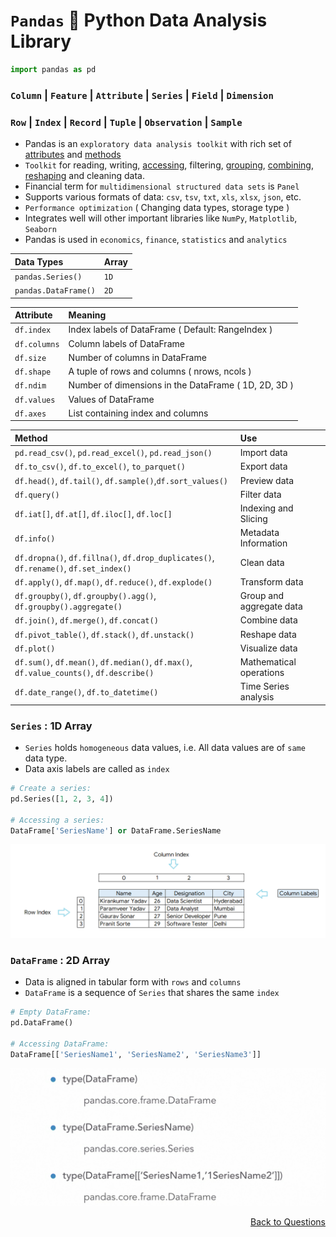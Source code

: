 # `Pandas` 🐼 Python Data Analysis Library 

```python
import pandas as pd
```
### `Column` | `Feature` | `Attribute` | `Series` | `Field` | `Dimension`        

### `Row` | `Index` | `Record` | `Tuple` | `Observation` | `Sample`

- Pandas is an `exploratory data analysis toolkit` with rich set of [attributes](https://github.com/KIRANKUMAR7296/Pandas/blob/main/Attribute.md) and [methods](https://github.com/KIRANKUMAR7296/Pandas/blob/main/Method.md)
- `Toolkit` for reading, writing, [accessing](https://github.com/KIRANKUMAR7296/Pandas/blob/main/Access%20Data.md), filtering, [grouping](https://github.com/KIRANKUMAR7296/Pandas/blob/main/Grouping.md), [combining](https://github.com/KIRANKUMAR7296/Pandas/blob/main/Combining.md), [reshaping](https://github.com/KIRANKUMAR7296/Pandas/blob/main/Reshaping.md) and cleaning data.
- Financial term for `multidimensional structured data sets` is `Panel`
- Supports various formats of data: `csv`, `tsv`, `txt`, `xls`, `xlsx`, `json`, etc.
- `Performance optimization` ( Changing data types, storage type )
- Integrates well will other important libraries like `NumPy`, `Matplotlib`, `Seaborn`
- Pandas is used in `economics`, `finance`, `statistics` and `analytics`

Data Types | Array
:--- | :---
`pandas.Series()` | `1D`  
`pandas.DataFrame()` | `2D`  

Attribute | Meaning
:--- | :---
`df.index` | Index labels of DataFrame ( Default: RangeIndex )
`df.columns` | Column labels of DataFrame  
`df.size` | Number of columns in DataFrame
`df.shape` | A tuple of rows and columns ( nrows, ncols )
`df.ndim` | Number of dimensions in the DataFrame ( 1D, 2D, 3D )
`df.values` | Values of DataFrame
`df.axes` | List containing index and columns

Method | Use
:--- | :---
`pd.read_csv()`, `pd.read_excel()`, `pd.read_json()` | Import data
`df.to_csv()`, `df.to_excel()`, `to_parquet()` | Export data
`df.head()`, `df.tail()`, `df.sample()`,`df.sort_values()` | Preview data
`df.query()` | Filter data
`df.iat[]`, `df.at[]`, `df.iloc[]`, `df.loc[]` | Indexing and Slicing
`df.info()` | Metadata Information
`df.dropna()`, `df.fillna()`, `df.drop_duplicates()`, `df.rename()`, `df.set_index()` | Clean data
`df.apply()`, `df.map()`, `df.reduce()`, `df.explode()` | Transform data
`df.groupby()`, `df.groupby().agg()`, `df.groupby().aggregate()` | Group and aggregate data
`df.join()`, `df.merge()`, `df.concat()` | Combine data
`df.pivot_table()`, `df.stack()`, `df.unstack()` | Reshape data 
`df.plot()` | Visualize data
`df.sum()`, `df.mean()`, `df.median()`, `df.max()`, `df.value_counts()`, `df.describe()` | Mathematical operations
`df.date_range()`, `df.to_datetime()` | Time Series analysis

### `Series` : 1D Array

- `Series` holds `homogeneous` data values, i.e. All data values are of `same` data type.
- Data axis labels are called as `index`

```python
# Create a series:
pd.Series([1, 2, 3, 4])

# Accessing a series:
DataFrame['SeriesName'] or DataFrame.SeriesName
```

<img src="Images/DataFrames.png" alt='DataFrame'>

### `DataFrame` : 2D Array

- Data is aligned in tabular form with `rows` and `columns`
- `DataFrame` is a sequence of `Series` that shares the same `index`

```python
# Empty DataFrame:
pd.DataFrame()

# Accessing DataFrame:
DataFrame[['SeriesName1', 'SeriesName2', 'SeriesName3']]
```

<img src="Images/PandasDataTypes.png" alt='DataFrame'>

<p align='right'><a align="right" href="https://github.com/KIRANKUMAR7296/Library/blob/main/Interview.md">Back to Questions</a></p>
